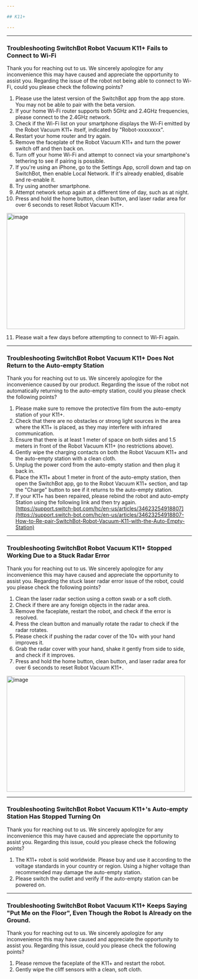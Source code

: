 ```yaml
---

## K11+

---
```


---
### Troubleshooting SwitchBot Robot Vacuum K11+ Fails to Connect to Wi-Fi

Thank you for reaching out to us. We sincerely apologize for any inconvenience this may have caused and appreciate the opportunity to assist you.
Regarding the issue of the robot not being able to connect to Wi-Fi, could you please check the following points?
1. Please use the latest version of the SwitchBot app from the app store. You may not be able to pair with the beta version.
2. If your home Wi-Fi router supports both 5GHz and 2.4GHz frequencies, please connect to the 2.4GHz network.
3. Check if the Wi-Fi list on your smartphone displays the Wi-Fi emitted by the Robot Vacuum K11+ itself, indicated by "Robot-xxxxxxxx".
4. Restart your home router and try again.
5. Remove the faceplate of the Robot Vacuum K11+ and turn the power switch off and then back on.
6. Turn off your home Wi-Fi and attempt to connect via your smartphone's tethering to see if pairing is possible.
7. If you're using an iPhone, go to the Settings App, scroll down and tap on SwitchBot, then enable Local Network. If it's already enabled, disable and re-enable it.
8. Try using another smartphone.
9. Attempt network setup again at a different time of day, such as at night.
10. Press and hold the home button, clean button, and laser radar area for over 6 seconds to reset Robot Vacuum K11+.

<img width="485" height="315" alt="image" src="https://github.com/user-attachments/assets/aad1ec8c-3ee6-4b52-af20-51986e7d4d02" />

11. Please wait a few days before attempting to connect to Wi-Fi again.



---
### Troubleshooting SwitchBot Robot Vacuum K11+ Does Not Return to the Auto-empty Station

Thank you for reaching out to us. We sincerely apologize for the inconvenience caused by our product.
Regarding the issue of the robot not automatically returning to the auto-empty station, could you please check the following points?
1. Please make sure to remove the protective film from the auto-empty station of your K11+.
2. Check that there are no obstacles or strong light sources in the area where the K11+ is placed, as they may interfere with infrared communication.
3. Ensure that there is at least 1 meter of space on both sides and 1.5 meters in front of the Robot Vacuum K11+ (no restrictions above).
4. Gently wipe the charging contacts on both the Robot Vacuum K11+ and the auto-empty station with a clean cloth.
5. Unplug the power cord from the auto-empty station and then plug it back in.
6. Place the K11+ about 1 meter in front of the auto-empty station, then open the SwitchBot app, go to the Robot Vacuum K11+ section, and tap the "Charge" button to see if it returns to the auto-empty station.
7. If your K11+ has been repaired, please rebind the robot and auto-empty Station using the following link and then try again.
[https://support.switch-bot.com/hc/en-us/articles/34623254918807](https://support.switch-bot.com/hc/en-us/articles/34623254918807-How-to-Re-pair-SwitchBot-Robot-Vacuum-K11-with-the-Auto-Empty-Station)



---
### Troubleshooting SwitchBot Robot Vacuum K11+ Stopped Working Due to a Stuck Radar Error

Thank you for reaching out to us. We sincerely apologize for any inconvenience this may have caused and appreciate the opportunity to assist you.
Regarding the stuck laser radar error issue of the robot, could you please check the following points?
1. Clean the laser radar section using a cotton swab or a soft cloth.  
2. Check if there are any foreign objects in the radar area.  
3. Remove the faceplate, restart the robot, and check if the error is resolved.
4. Press the clean button and manually rotate the radar to check if the radar rotates.  
5. Please check if pushing the radar cover of the 10+ with your hand improves it.
6. Grab the radar cover with your hand, shake it gently from side to side, and check if it improves.
7. Press and hold the home button, clean button, and laser radar area for over 6 seconds to reset Robot Vacuum K11+.

<img width="485" height="315" alt="image" src="https://github.com/user-attachments/assets/3e69ae58-56a6-43ac-8883-248a0b4eed31" />



---
### Troubleshooting SwitchBot Robot Vacuum K11+'s Auto-empty Station Has Stopped Turning On

Thank you for reaching out to us. We sincerely apologize for any inconvenience this may have caused and appreciate the opportunity to assist you.
Regarding this issue, could you please check the following points?
1. The K11+ robot is sold worldwide. Please buy and use it according to the voltage standards in your country or region. Using a higher voltage than recommended may damage the auto-empty station.
2. Please switch the outlet and verify if the auto-empty station can be powered on.


---
### Troubleshooting SwitchBot Robot Vacuum K11+ Keeps Saying "Put Me on the Floor", Even Though the Robot Is Already on the Ground.

Thank you for reaching out to us. We sincerely apologize for any inconvenience this may have caused and appreciate the opportunity to assist you.
Regarding this issue, could you please check the following points?
1. Please remove the faceplate of the K11+ and restart the robot.  
2. Gently wipe the cliff sensors with a clean, soft cloth.










